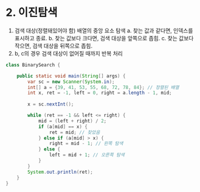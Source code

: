 # 2. 이진탐색

1.  검색 대상(정렬돼있어야 함) 배열의 중앙 요소 탐색
    a. 찾는 값과 같다면, 인덱스를 표시하고 종료.
    b. 찾는 값보다 크다면, 검색 대상을 앞쪽으로 좁힘.
    c. 찾는 값보다 작으면, 검색 대상을 뒤쪽으로 좁힘.
2. b, c의 경우 검색 대상이 없어질 때까지 반복 처리
```java
class BinarySearch {

	public static void main(String[] args) {
		var sc = new Scanner(System.in);
		int[] a = {39, 41, 53, 55, 68, 72, 78, 84}; // 정렬된 배열
		int x, ret = -1, left = 0, right = a.length - 1, mid;
		
		x = sc.nextInt();

		while (ret == -1 && left <= right) {
			mid = (left + right) / 2;
			if (a[mid] == x) {
				ret = mid; // 찾았음
			} else if (a[mid] > x) {
				right = mid - 1; // 왼쪽 탐색
			} else {
				left = mid + 1; // 오른쪽 탐색
			}
		}
		System.out.println(ret);
	}
}
```
